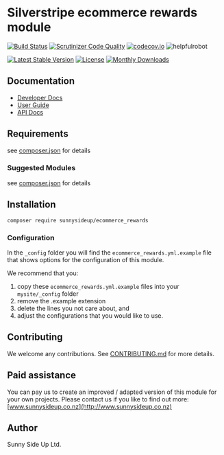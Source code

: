 # Silverstripe ecommerce rewards module
[![Build Status](https://travis-ci.org/sunnysideup/silverstripe-ecommerce_rewards.svg?branch=master)](https://travis-ci.org/sunnysideup/silverstripe-ecommerce_rewards)
[![Scrutinizer Code Quality](https://scrutinizer-ci.com/g/sunnysideup/silverstripe-ecommerce_rewards/badges/quality-score.png?b=master)](https://scrutinizer-ci.com/g/sunnysideup/silverstripe-ecommerce_rewards/?branch=master)
[![codecov.io](https://codecov.io/github/sunnysideup/silverstripe-ecommerce_rewards/coverage.svg?branch=master)](https://codecov.io/github/sunnysideup/silverstripe-ecommerce_rewards?branch=master)
![helpfulrobot](https://helpfulrobot.io/sunnysideup/ecommerce_rewards/badge)

[![Latest Stable Version](https://poser.pugx.org/sunnysideup/ecommerce_rewards/version)](https://packagist.org/packages/sunnysideup/ecommerce_rewards)
[![License](https://poser.pugx.org/sunnysideup/ecommerce_rewards/license)](https://packagist.org/packages/sunnysideup/ecommerce_rewards)
[![Monthly Downloads](https://poser.pugx.org/sunnysideup/ecommerce_rewards/d/monthly)](https://packagist.org/packages/sunnysideup/ecommerce_rewards)


## Documentation



 * [Developer Docs](docs/en/INDEX.md)
 * [User Guide](docs/en/userguide.md)
 * [API Docs](http://docs.ssmods.com/sunnysideup/ecommerce_rewards)

## Requirements



see [composer.json](composer.json) for details

### Suggested Modules



see [composer.json](composer.json) for details


## Installation


```
composer require sunnysideup/ecommerce_rewards
```

### Configuration



In the `_config` folder you will find the `ecommerce_rewards.yml.example`
file that shows options for the configuration of this module.

We recommend that you:

  1. copy these `ecommerce_rewards.yml.example` files into your
`mysite/_config` folder
  2. remove the .example extension
  3. delete the lines you not care about, and
  4. adjust the configurations that you would like to use.


## Contributing



We welcome any contributions. See [CONTRIBUTING.md](CONTRIBUTING.md) for more details.

## Paid assistance



You can pay us to create an improved / adapted version of this module for your own projects.  Please contact us if you like to find out more: [www.sunnysideup.co.nz](http://www.sunnysideup.co.nz)

## Author



Sunny Side Up Ltd.
